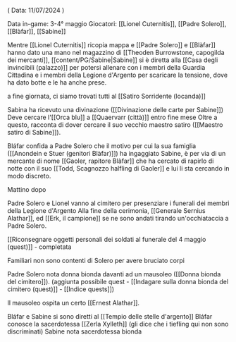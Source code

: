 ( Data: 11/07/2024 )

Data in-game: 3-4° maggio
Giocatori: [[Lionel Cuternitis]], [[Padre Solero]], [[Blàfar]], [[Sabine]]

Mentre [[Lionel Cuternitis]] ricopia mappa e [[Padre Solero]] e [[Blàfar]] hanno dato una mano nel magazzino di [[Theoden Burrowstone, capogilda dei mercanti]], [[content/PG/Sabine|Sabine]] si è diretta alla [[Casa degli invincibili (palazzo)]] per potersi allenare con i membri della Guardia Cittadina e i membri della Legione d'Argento per scaricare la tensione, dove ha dato botte e le ha anche prese.

a fine giornata, ci siamo trovati tutti al [[Satiro Sorridente (locanda)]] 

Sabina ha ricevuto una divinazione ([[Divinazione delle carte per Sabine]])
Deve cercare l'[[Orca blu]] a [[Quaervarr (città)]] entro fine mese
Oltre a questo, racconta di dover cercare il suo vecchio maestro satiro ([[Maestro satiro di Sabine]]). 

Bláfar confida a Padre Solero che il motivo per cui la sua famiglia ([[Anondein e Stuer (genitori Blàfar)]]) ha ingaggiato Sabine, è per via di un mercante di nome [[Gaoler, rapitore Blàfar]] che ha cercato di rapirlo di notte con il suo [[Todd, Scagnozzo halfling di Gaoler]] e lui li sta cercando in modo discreto.

Mattino dopo

Padre Solero e Lionel vanno al cimitero per presenziare i funerali dei membri della Legione d'Argento
Alla fine della cerimonia, [[Generale Sernius Alathar]], ed [[Erk, il campione]] se ne sono andati tirando un'occhiataccia a Padre Solero. 

[[Riconsegnare oggetti personali dei soldati al funerale del 4 maggio (quest)]] - completata

Familiari non sono contenti di Solero per avere bruciato corpi

Padre Solero nota donna bionda davanti ad un mausoleo ([[Donna bionda del cimitero]]).
(aggiunta possibile quest - [[Indagare sulla donna bionda del cimitero (quest)]] - [[Indice quests]])

Il mausoleo ospita un certo [[Ernest Alathar]].

Bláfar e Sabine si sono diretti al [[Tempio delle stelle d'argento]]
Bláfar conosce la sacerdotessa [[Zerla Xylleth]] (gli dice che i tiefling qui non sono discriminati)
Sabine nota sacerdotessa bionda

